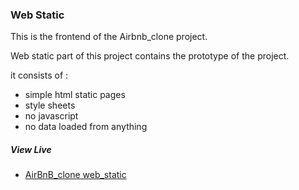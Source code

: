 ### Web Static

This is the frontend of the Airbnb_clone project.

Web static part of this project contains the prototype of the project.

it consists of :

- simple html static pages
- style sheets
- no javascript
- no data loaded from anything


##### View Live


- <a href="https://airbnb-web-static.netlify.app/102-index.html" target="_blank"> AirBnB_clone web_static </a>
